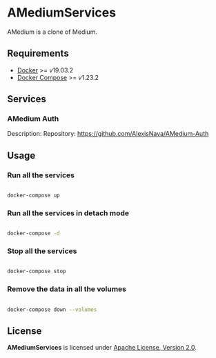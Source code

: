 # AMediumServices

AMedium is a clone of Medium.

## Requirements

- [Docker](https://docs.docker.com/install/) >= *v*19.03.2
- [Docker Compose](https://docs.docker.com/compose/install/) >= *v*1.23.2

## Services

### AMedium Auth

Description:
Repository: https://github.com/AlexisNava/AMedium-Auth

## Usage

### Run all the services

```sh

docker-compose up

```

### Run all the services in detach mode

```sh

docker-compose -d

```

### Stop all the services

```sh

docker-compose stop

```

### Remove the data in all the volumes

```sh

docker-compose down --volumes

```

## License

**AMediumServices** is licensed under [Apache License, Version 2.0](https://github.com/AlexisNava/AMediumServices/blob/master/LICENSE).
